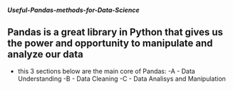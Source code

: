 ##### Useful-Pandas-methods-for-Data-Science

## Pandas is a great library in Python that gives us the power and opportunity to manipulate and analyze our data 
- this 3 sections below are the main core of Pandas:
-A - Data Understanding
-B - Data Cleaning
-C - Data Analisys and Manipulation
